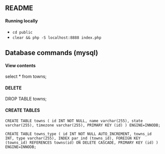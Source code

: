 ## README

#### Running locally
* `cd public`
* `clear && php -S localhost:8888 index.php`

## Database commands (mysql)

#### View contents
select * from towns;

#### DELETE
DROP TABLE towns;


#### CREATE TABLES

`CREATE TABLE towns (
   id INT NOT NULL,
   name varchar(255),
   state varchar(255),
   timezone varchar(255),
   PRIMARY KEY (id)
 ) ENGINE=INNODB;`

`CREATE TABLE towns_type (
  id INT NOT NULL AUTO_INCREMENT,
  towns_id INT,
  type varchar(255),
  INDEX par_ind (towns_id),
  FOREIGN KEY (towns_id) REFERENCES towns(id) ON DELETE CASCADE,
  PRIMARY KEY (id)
) ENGINE=INNODB;`
